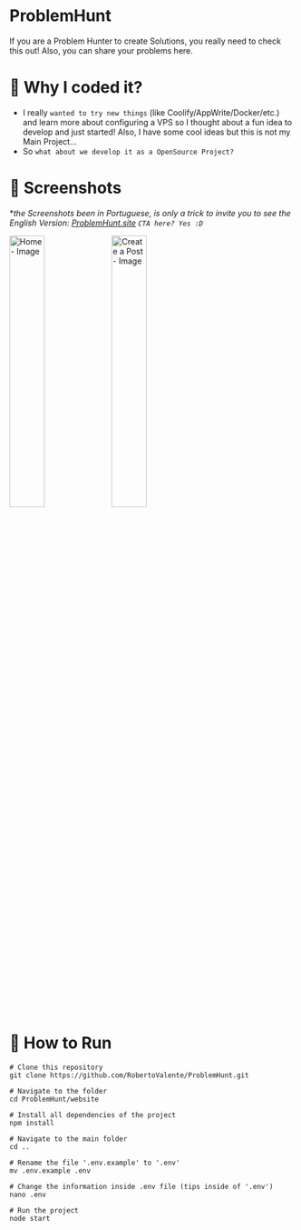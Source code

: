 # ProblemHunt
If you are a Problem Hunter to create Solutions, you really need to check this out! Also, you can share your problems here.

# 🤔 Why I coded it?
- I really `wanted to try new things` (like Coolify/AppWrite/Docker/etc.) and learn more about configuring a VPS so I thought about a fun idea to develop and just started! Also, I have some cool ideas but this is not my Main Project...
- So `what about we develop it as a OpenSource Project?`

# 📸 Screenshots
**the Screenshots been in Portuguese, is only a trick to invite you to see the English Version: <a href="https://problemhunt.site" target="_blank">ProblemHunt.site</a> `CTA here? Yes :D`*
<p float="center">
  <img src="https://imgur.com/ahZonOv.png" alt="Home - Image" width="35%" height="35%" />
  <img src="https://imgur.com/jXMZSbX.png" alt="Create a Post - Image" width="35%" height="35%" /> 
</p>

# 📌 How to Run
```console
# Clone this repository
git clone https://github.com/RobertoValente/ProblemHunt.git

# Navigate to the folder
cd ProblemHunt/website

# Install all dependencies of the project
npm install

# Navigate to the main folder
cd ..

# Rename the file '.env.example' to '.env'
mv .env.example .env

# Change the information inside .env file (tips inside of '.env')
nano .env

# Run the project
node start
```

